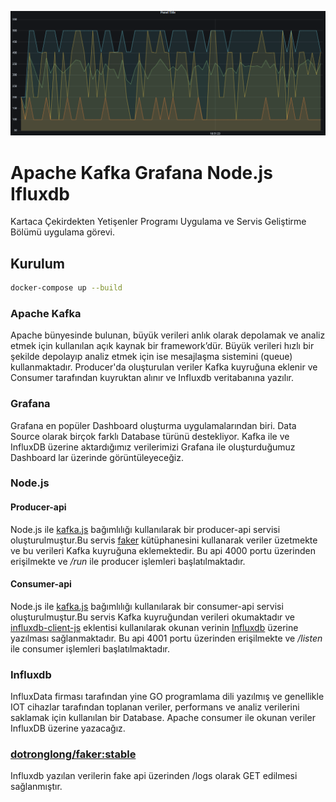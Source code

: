 ![Grafana Ekran Görüntüsü](https://github.com/ynsemrearslan/Grafana-Kafka-Influxdb-Node.js/blob/main/grafana.jpg?raw=true)

#  Apache Kafka Grafana Node.js Ifluxdb

Kartaca Çekirdekten Yetişenler Programı Uygulama ve Servis Geliştirme Bölümü uygulama görevi.

## Kurulum

```sh
docker-compose up --build
```
### Apache Kafka

 Apache bünyesinde bulunan, büyük verileri anlık olarak depolamak ve analiz etmek için kullanılan açık kaynak bir framework’dür. Büyük verileri hızlı bir şekilde depolayıp analiz etmek için ise mesajlaşma sistemini (queue) kullanmaktadır.
 Producer'da oluşturulan veriler Kafka kuyruğuna eklenir ve Consumer tarafından kuyruktan alınır ve Influxdb veritabanına yazılır.

### Grafana

 Grafana en popüler Dashboard oluşturma uygulamalarından biri. Data Source olarak birçok farklı Database türünü destekliyor. Kafka ile ve InfluxDB üzerine aktardığımız verilerimizi Grafana ile oluşturduğumuz Dashboard lar üzerinde görüntüleyeceğiz.

### Node.js

#### Producer-api
Node.js ile [kafka.js](https://github.com/tulios/kafkajs) bağımlılığı kullanılarak bir producer-api servisi oluşturulmuştur.Bu servis [faker](https://www.npmjs.com/package/faker) kütüphanesini kullanarak veriler üzetmekte ve bu verileri Kafka kuyruğuna eklemektedir. Bu api 4000 portu üzerinden erişilmekte ve _/run_ ile producer işlemleri başlatılmaktadır.

#### Consumer-api
Node.js ile [kafka.js](https://github.com/tulios/kafkajs) bağımlılığı kullanılarak bir consumer-api servisi oluşturulmuştur.Bu servis Kafka kuyruğundan verileri okumaktadır ve [influxdb-client-js](https://github.com/influxdata/influxdb-client-js) eklentisi kullanılarak okunan verinin [Influxdb](https://www.influxdata.com/) üzerine yazılması sağlanmaktadır. Bu api 4001 portu üzerinden erişilmekte ve _/listen_ ile consumer işlemleri başlatılmaktadır.

### Influxdb

 InfluxData firması tarafından yine GO programlama dili yazılmış ve genellikle IOT cihazlar tarafından toplanan veriler, performans ve analiz verilerini saklamak için kullanılan bir Database. Apache consumer ile okunan veriler InfluxDB üzerine yazacağız.

### [dotronglong/faker:stable](https://hub.docker.com/r/dotronglong/faker)

Influxdb yazılan verilerin fake api üzerinden /logs olarak GET edilmesi sağlanmıştır.
